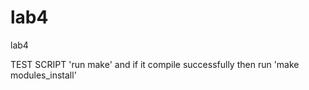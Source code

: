 # lab4
lab4

TEST SCRIPT
'run make' and if it compile successfully then run 'make modules_install' 
